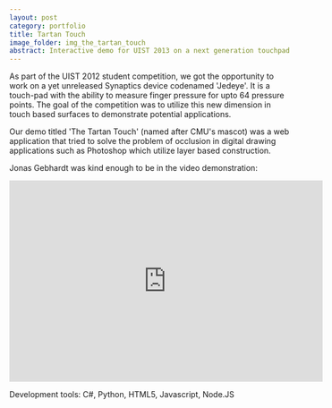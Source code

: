 ```yaml
---
layout: post
category: portfolio
title: Tartan Touch
image_folder: img_the_tartan_touch
abstract: Interactive demo for UIST 2013 on a next generation touchpad by Synaptics.
---
```


As part of the UIST 2012 student competition, we got the opportunity to work on a yet unreleased Synaptics device codenamed 'Jedeye'. It is a touch-pad with the ability to measure finger pressure for upto 64 pressure points. The goal of the competition was to utilize this new dimension in touch based surfaces to demonstrate potential applications.

Our demo titled 'The Tartan Touch' (named after CMU's mascot) was a web application that tried to solve the problem of occlusion in digital drawing applications such as Photoshop which utilize layer based construction.

Jonas Gebhardt was kind enough to be in the video demonstration:
<p style="text-align:center">
<iframe width="560" height="360" src="http://www.youtube.com/embed/PJsDEQgc4pw" frameborder="0"> </iframe>
</p>

Development tools: C#, Python, HTML5, Javascript, Node.JS
